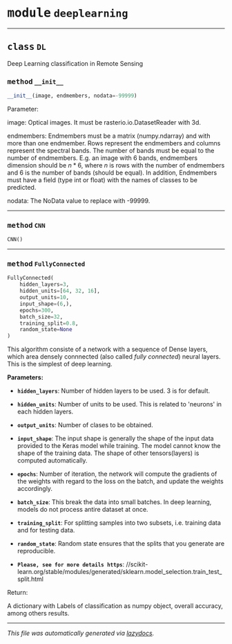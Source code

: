 <!-- markdownlint-disable -->

# <kbd>module</kbd> `deeplearning`






---

## <kbd>class</kbd> `DL`
Deep Learning classification in Remote Sensing 

### <kbd>method</kbd> `__init__`

```python
__init__(image, endmembers, nodata=-99999)
```

Parameter: 

 image: Optical images. It must be rasterio.io.DatasetReader with 3d.  

 endmembers: Endmembers must be a matrix (numpy.ndarray) and with more than one endmember.   Rows represent the endmembers and columns represent the spectral bands.  The number of bands must be equal to the number of endmembers.  E.g. an image with 6 bands, endmembers dimension should be $n*6$, where $n$   is rows with the number of endmembers and 6 is the number of bands   (should be equal).  In addition, Endmembers must have a field (type int or float) with the names   of classes to be predicted.  

 nodata: The NoData value to replace with -99999.  






---

### <kbd>method</kbd> `CNN`

```python
CNN()
```





---

### <kbd>method</kbd> `FullyConnected`

```python
FullyConnected(
    hidden_layers=3,
    hidden_units=[64, 32, 16],
    output_units=10,
    input_shape=(6,),
    epochs=300,
    batch_size=32,
    training_split=0.8,
    random_state=None
)
```

This algorithm consiste of a network with a sequence of Dense layers, which area densely  connnected (also called *fully connected*) neural layers. This is the simplest of deep  learning. 



**Parameters:**
 


 - <b>`hidden_layers`</b>:  Number of hidden layers to be used. 3 is for default. 


 - <b>`hidden_units`</b>:  Number of units to be used. This is related to 'neurons' in each hidden   layers.  


 - <b>`output_units`</b>:  Number of clases to be obtained. 


 - <b>`input_shape`</b>:  The input shape is generally the shape of the input data provided to the   Keras model while training. The model cannot know the shape of the   training data. The shape of other tensors(layers) is computed automatically. 


 - <b>`epochs`</b>:  Number of iteration, the network will compute the gradients of the weights with  regard to the loss on the batch, and update the weights accordingly. 


 - <b>`batch_size`</b>:  This break the data into small batches. In deep learning, models do not   process antire dataset at once. 


 - <b>`training_split`</b>:  For splitting samples into two subsets, i.e. training data and for testing  data. 


 - <b>`random_state`</b>:  Random state ensures that the splits that you generate are reproducible.  
 - <b>`Please, see for more details https`</b>: //scikit-learn.org/stable/modules/generated/sklearn.model_selection.train_test_split.html 

Return: 

A dictionary with Labels of classification as numpy object, overall accuracy,  among others results. 




---

_This file was automatically generated via [lazydocs](https://github.com/ml-tooling/lazydocs)._
